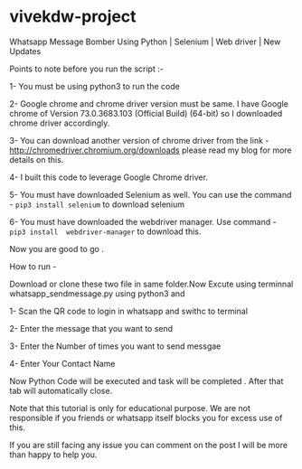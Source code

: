 
# vivekdw-project
Whatsapp Message Bomber Using Python | Selenium | Web driver | New Updates


Points to note before you run the script :- 

1- You must be using python3 to run the code

2- Google chrome and chrome driver version must be same. I have Google chrome of Version 73.0.3683.103 (Official Build) (64-bit) so I downloaded chrome driver accordingly.

3- You can download another version of chrome driver from the link - http://chromedriver.chromium.org/downloads please read my blog for more details on this.

4- I built this code to leverage Google Chrome driver.

5- You must have downloaded Selenium as well. You can use the command - `pip3 install selenium` to download selenium

6- You must have downloaded the webdriver manager. Use command - `pip3 install  webdriver-manager` to download this.

Now you are good to go .

How to run -

Download or clone these two file in same folder.Now Excute using terminnal  whatsapp_sendmessage.py using python3 and

1- Scan the QR code to login in whatsapp and swithc to terminal 

2- Enter the message that you want to send 

3- Enter the Number of times you want to send messgae 

4- Enter Your Contact Name 

Now Python Code will be executed and task will be completed . After that tab will automatically close.

Note that this tutorial is only for educational purpose. We are not responsible if you friends or whatsapp itself blocks you for excess use of this.

If you are still facing any issue you can comment on the post <enter link here> I will be more than happy to help you.

